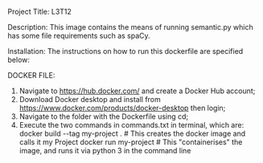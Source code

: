 Project Title: L3T12

Description: This image contains the means of running semantic.py which has some file requirements such as spaCy.

Installation: The instructions on how to run this dockerfile are specified below:

DOCKER FILE:
1.  Navigate to https://hub.docker.com/ and create a Docker Hub account;
2.  Download Docker desktop and install from https://www.docker.com/products/docker-desktop then login;
3.  Navigate to the folder with the Dockerfile using cd;
4.  Execute the two commands in commands.txt in terminal, which are:
    docker build --tag my-project .  # This creates the docker image and calls it my Project
    docker run my-project  # This "containerises" the image, and runs it via python 3 in the command line
